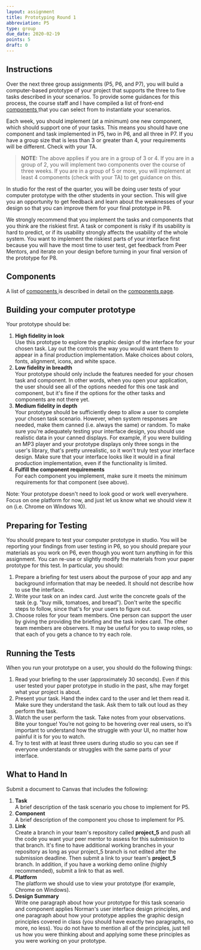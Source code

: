 ```yaml
---
layout: assignment
title: Prototyping Round 1
abbreviation: P5
type: group
due_date: 2020-02-19
points: 5
draft: 0
---
```



## Instructions
Over the next three group assignments (P5, P6, and P7), you will build a computer-based prototype of your project that supports the three to five tasks described in your scenarios. To provide some guidances for this process, the course staff and I have compiled a list of front-end <a href="components" class="pj">components <i class="fas fa-link"></i></a> that you can select from to instantiate your scenarios.

Each week, you should implement (at a minimum) one new component, which should support one of your tasks. This means you should have one component and task implemented in P5, two in P6, and all three in P7. If you have a group size that is less than 3 or greater than 4, your requirements will be different. Check with your TA.

> **NOTE:** The above applies if you are in a group of 3 or 4. If you are in a group of 2, you will implement two components over the course of three weeks. If you are in a group of 5 or more, you will implement at least 4 components (check with your TA) to get guidance on this.

In studio for the rest of the quarter, you will be doing user tests of your computer prototype with the other students in your section. This will give you an opportunity to get feedback and learn about the weaknesses of your design so that you can improve them for your final prototype in P8.

We strongly recommend that you implement the tasks and components that you think are the riskiest first. A task or component is risky if its usability is hard to predict, or if its usability strongly affects the usability of the whole system. You want to implement the riskiest parts of your interface first because you will have the most time to user test, get feedback from Peer Mentors, and iterate on your design before turning in your final version of the prototype for P8.

 
## Components
A list of <a href="components" class="pj">components <i class="fas fa-link"></i></a> is described in detail on the [components page](components).

## Building your computer prototype

Your prototype should be:

1. **High fidelity in look**<br>Use this prototype to explore the graphic design of the interface for your chosen task. Lay out the controls the way you would want them to appear in a final production implementation. Make choices about colors, fonts, alignment, icons, and white space.
2. **Low fidelity in breadth**<br>Your prototype should only include the features needed for your chosen task and component. In other words, when you open your application, the user should see all of the options needed for this one task and component, but it's fine if the options for the other tasks and components are not there yet.
3. **Medium fidelity in depth**<br>Your prototype should be sufficiently deep to allow a user to complete your chosen task scenario. However, when system responses are needed, make them canned (i.e. always the same) or random. To make sure you're adequately testing your interface design, you should use realistic data in your canned displays. For example, if you were building an MP3 player and your prototype displays only three songs in the user's library, that's pretty unrealistic, so it won't truly test your interface design. Make sure that your interface looks like it would in a final production implementation, even if the functionality is limited.
4. **Fulfill the component requirements**<br>For each component you implement, make sure it meets the minimum requirements for that component (see above).

Note: Your prototype doesn't need to look good or work well everywhere. Focus on one platform for now, and just let us know what we should view it on (i.e. Chrome on Windows 10). 


## Preparing for Testing
You should prepare to test your computer prototype in studio. You will be reporting your findings from user testing in P6, so you should prepare your materials as you work on P6, even though you wont turn anything in for this assignment. You can re-use or slightly modify the materials from your paper prototype for this test. In particular, you should:

1. Prepare a briefing for test users about the purpose of your app and any background information that may be needed. It should not describe how to use the interface.
2. Write your task on an index card. Just write the concrete goals of the task (e.g. "buy milk, tomatoes, and bread"). Don't write the specific steps to follow, since that's for your users to figure out. 
3. Choose roles for your team members. One person can support the user by giving the providing the briefing and the task index card. The other team members are observers. It may be useful for you to swap roles, so that each of you gets a chance to try each role.
 

## Running the Tests
When you run your prototype on a user, you should do the following things:

1. Read your briefing to the user (approximately 30 seconds). Even if this user tested your paper prototype in studio in the past, s/he may forget what your project is about. 
2. Present your task. Hand the index card to the user and let them read it. Make sure they understand the task. Ask them to talk out loud as they perform the task.
3. Watch the user perform the task. Take notes from your observations. Bite your tongue! You’re not going to be hovering over real users, so it’s important to understand how the struggle with your UI, no matter how painful it is for you to watch.
4. Try to test with at least three users during studio so you can see if everyone understands or struggles with the same parts of your interface.

 

## What to Hand In
Submit a document to Canvas that includes the following:

1. **Task**<br> A brief description of the task scenario you chose to implement for P5.
2. **Component**<br> A brief description of the component you chose to implement for P5.
3. **Link**<br>Create a branch in your team's repository called **project_5** and push all the code you want your peer mentor to assess for this submission to that branch. It's fine to have additional working branches in your repository as long as your project_5 branch is not edited after the submission deadline. Then submit a link to your team's **project_5** branch. In addition, if you have a working demo online (highly recommended), submit a link to that as well.
4. **Platform**<br>The platform we should use to view your prototype (for example, Chrome on Windows).
5. **Design Summary**<br>Write one paragraph about how your prototype for this task scenario and component applies Norman's user interface design principles, and one paragraph about how your prototype applies the graphic design principles covered in class (you should have exactly two paragraphs, no more, no less). You do not have to mention all of the principles, just tell us how you were thinking about and applying some these principles as you were working on your prototype.